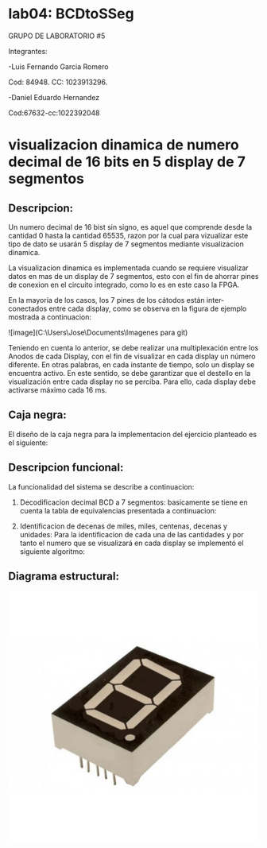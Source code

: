 # lab04: BCDtoSSeg

GRUPO DE LABORATORIO #5

Integrantes:

-Luis Fernando Garcia Romero

Cod: 84948.
CC: 1023913296.

-Daniel Eduardo Hernandez

Cod:67632-cc:1022392048

# **visualizacion dinamica de numero decimal de 16 bits en 5 display de 7 segmentos**

## **Descripcion:**

Un numero decimal de 16 bist sin signo, es aquel que comprende desde la cantidad 0 hasta la cantidad 65535, razon por la cual para vizualizar este tipo de dato se usarán 5 display de 7 segmentos mediante visualizacion dinamica.

La visualizacion dinamica es implementada cuando se requiere visualizar datos en mas de un display de 7 segmentos, esto con el fin de ahorrar pines de conexion en el circuito integrado, como lo es en este caso la FPGA.

En la mayoría de los casos, los 7 pines de los cátodos están inter-conectados entre cada display, como se observa en la figura de ejemplo mostrada a continuacion:

![image](C:\Users\Jose\Documents\Imagenes para git)
 
Teniendo en cuenta lo anterior, se debe realizar una multiplexación entre los Anodos de cada Display, con el fin de visualizar en cada display un número diferente. En otras palabras, en cada instante de tiempo, solo un display se encuentra activo. En este sentido, se debe garantizar que el destello en la visualización entre cada display no se perciba. Para ello, cada display debe activarse máximo cada 16 ms.

## **Caja negra:**

El diseño de la caja negra para la implementacion del ejercicio planteado es el siguiente:

 

## **Descripcion funcional:**

La funcionalidad del sistema se describe a continuacion:

1) Decodificacion decimal BCD a 7 segmentos: basicamente se tiene en cuenta la tabla de equivalencias presentada a continuacion:


2) Identificacion de decenas de miles, miles, centenas, decenas y unidades: Para la identificacion de cada una de las cantidades y por tanto el numero que se visualizará en cada display se implementó el siguiente algoritmo:
 

## **Diagrama estructural:**

![image](https://github.com/ELINGAP-7545/lab04-grupo-5/blob/master/figs/display7s.jpg)
 



